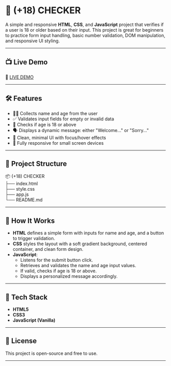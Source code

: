 # 🔞 (+18) CHECKER

A simple and responsive **HTML**, **CSS**, and **JavaScript** project that verifies if a user is 18 or older based on their input. This project is great for beginners to practice form input handling, basic number validation, DOM manipulation, and responsive UI styling.

---

## 📺 Live Demo

🔗 [LIVE DEMO]()

---

## 🛠️ Features

- 🧍‍♂️ Collects name and age from the user
- ✅ Validates input fields for empty or invalid data
- 🧮 Checks if age is 18 or above
- 🗣️ Displays a dynamic message: either "Welcome..." or "Sorry..."
- 🎨 Clean, minimal UI with focus/hover effects
- 📱 Fully responsive for small screen devices

---

## 📁 Project Structure

📦 (+18) CHECKER  
├── index.html  
├── style.css  
├── app.js  
└── README.md  

---

## 🧠 How It Works

- **HTML** defines a simple form with inputs for name and age, and a button to trigger validation.
- **CSS** styles the layout with a soft gradient background, centered container, and clean form design.
- **JavaScript**:
  - Listens for the submit button click.
  - Retrieves and validates the name and age input values.
  - If valid, checks if age is 18 or above.
  - Displays a personalized message accordingly.

---

## 🧰 Tech Stack

- **HTML5**
- **CSS3**
- **JavaScript (Vanilla)**

---

## 📜 License

This project is open-source and free to use.

---
